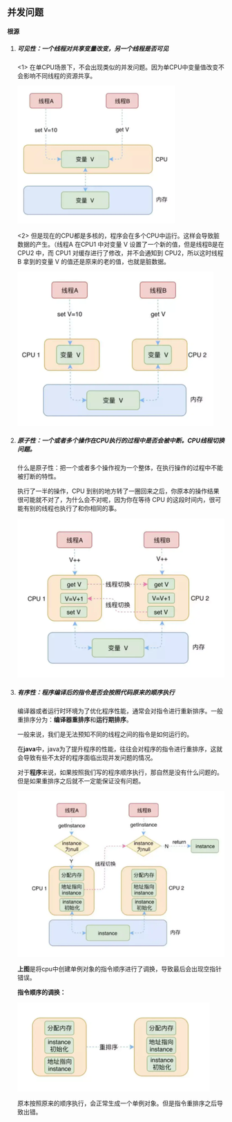 ## 并发问题

#### 根源

1. ##### 可见性：一个线程对共享变量改变，另一个线程是否可见

   <1> 在单CPU场景下，不会出现类似的并发问题。因为单CPU中变量值改变不会影响不同线程的资源共享。

   ![](./images/并发问题/并发(可见性)_单CPU.PNG)

   <2> 但是现在的CPU都是多核的，程序会在多个CPU中运行。这样会导致脏数据的产生。（线程A 在CPU1 中对变量 V 设置了一个新的值，但是线程B是在 CPU2 中，而 CPU1 对缓存进行了修改，并不会通知到 CPU2，所以这时线程B 拿到的变量 V 的值还是原来的老的值，也就是脏数据。

   ![](./images/并发问题/并发(可见性)_多核CPU.PNG)

2. ##### 原子性：一个或者多个操作在CPU执行的过程中是否会被中断。CPU线程切换问题。

   什么是原子性：把一个或者多个操作视为一个整体，在执行操作的过程中不能被打断的特性。

   执行了一半的操作，CPU 到别的地方转了一圈回来之后，你原本的操作结果很可能就不对了，为什么会不对呢，因为你在等待 CPU 的这段时间内，很可能有别的线程也执行了和你相同的事。

   ![](./images/并发问题/原子性.PNG)

   

3. ##### 有序性：程序编译后的指令是否会按照代码原来的顺序执行

   编译器或者运行时环境为了优化程序性能，通常会对指令进行重新排序。一般重排序分为：**编译器重排序**和**运行期排序**。

   一般来说，我们是无法预知不同的线程之间的指令是如何运行的。

   在**java**中，java为了提升程序的性能，往往会对程序的指令进行重排序，这就会导致有些不太好的程序面临出现并发问题的情况。

   对于**程序**来说，如果按照我们写的程序顺序执行，那自然是没有什么问题的。但是如果重排序之后就不一定能保证没有问题。

   ![](./images/并发问题/有序性.PNG)

   **上图**是将cpu中创建单例对象的指令顺序进行了调换，导致最后会出现空指针错误。

   **指令顺序的调换：**

   ![](./images/并发问题/指令调换.PNG)

   原本按照原来的顺序执行，会正常生成一个单例对象。但是指令重排序之后导致出错。